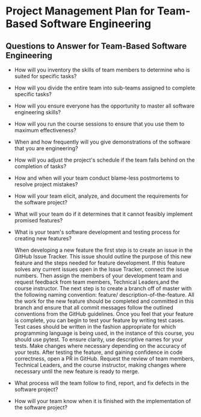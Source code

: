 # Project Management Plan for Team-Based Software Engineering

## Questions to Answer for Team-Based Software Engineering

- How will you inventory the skills of team members to determine who is
  suited for specific tasks?

- How will you divide the entire team into sub-teams assigned to complete
  specific tasks?

- How will you ensure everyone has the opportunity to master all software
  engineering skills?

- How will you run the course sessions to ensure that you use them
  to maximum effectiveness?

- When and how frequently will you give demonstrations of the software that
  you are engineering?

- How will you adjust the project's schedule if the team falls behind on the
  completion of tasks?

- How and when will your team conduct blame-less postmortems to resolve
  project mistakes?

- How will your team elicit, analyze, and document the requirements for the
  software project?

- What will your team do if it determines that it cannot feasibly implement
  promised features?

- What is your team's software development and testing process for creating
  new features?

  When developing a new feature the first step is to create an issue in the
  GitHub Issue Tracker. This issue should outline the purpose of this new
  feature and the steps needed for feature development. If this feature solves
  any current issues open in the Issue Tracker, connect the issue numbers. Then
  assign the members of your development team and request feedback from team
  members, Technical Leaders,and the course instructor. The next step is to
  create a branch off of master with the following naming convention: feature/
  description-of-the-feature. All the work for the new feature should be completed 
  and committed in this branch and ensure that all commit messages follow the 
  outlined conventions from the GitHub guidelines. Once you feel that your feature 
  is complete, you can begin to test your feature by writing test cases. Test
  cases should be written in the fashion appropriate for which programming
  language is being used, in the instance of this course, you should use pytest.
  To ensure clarity, use descriptive names for your tests. Make changes where
  necessary depending on the accuracy of your tests. After testing the feature,
  and gaining confidence in code correctness, open a PR in GitHub. Request the
  review of team members, Technical Leaders, and the course instructor, making
  changes where necessary until the new feature is ready to
  merge.

- What process will the team follow to find, report, and fix defects in the
  software project?

- How will your team know when it is finished with the implementation of the
  software project?
